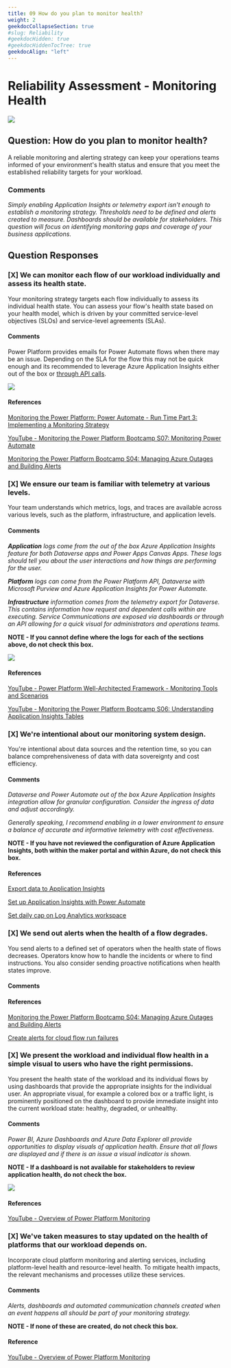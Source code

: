 ```yaml
---
title: 09 How do you plan to monitor health?
weight: 2
geekdocCollapseSection: true
#slug: Reliability
#geekdocHidden: true
#geekdocHiddenTocTree: true
geekdocAlign: "left"
---
```

# Reliability Assessment - Monitoring Health
![](./img/well-architected-hub.png)
## Question: How do you plan to monitor health?

A reliable monitoring and alerting strategy can keep your operations teams informed of your environment's health status and ensure that you meet the established reliability targets for your workload.

### Comments
*Simply enabling Application Insights or telemetry export isn't enough to establish a monitoring strategy. Thresholds need to be defined and alerts created to measure. Dashboards should be available for stakeholders. This question will focus on identifying monitoring gaps and coverage of your business applications.*

## Question Responses

### [X] **We can monitor each flow of our workload individually and assess its health state.**
Your monitoring strategy targets each flow individually to assess its individual health state. You can assess your flow's health state based on your health model, which is driven by your committed service-level objectives (SLOs) and service-level agreements (SLAs).
#### Comments
Power Platform provides emails for Power Automate flows when there may be an issue. Depending on the SLA for the flow this may not be quick enough and its recommended to leverage Azure Application Insights either out of the box or [through API calls](https://community.dynamics.com/blogs/post/?postid=00fef8a0-cf80-4291-a6cd-343fa7d2c131).

![](./img/Monitoring.BuildingTowardsFutureState.png)

#### References
[Monitoring the Power Platform: Power Automate - Run Time Part 3: Implementing a Monitoring Strategy](https://community.dynamics.com/blogs/post/?postid=00fef8a0-cf80-4291-a6cd-343fa7d2c131)

[YouTube - Monitoring the Power Platform Bootcamp S07: Monitoring Power Automate](https://youtu.be/MaIaryLQ9GQ?si=lCAJ_fmYdhGmoutU)

[Monitoring the Power Platform Bootcamp S04: Managing Azure Outages and Building Alerts](https://www.youtube.com/watch?v=VXfnVS2Cu7A)
### [X] **We ensure our team is familiar with telemetry at various levels.**
Your team understands which metrics, logs, and traces are available across various levels, such as the platform, infrastructure, and application levels.
#### Comments
***Application** logs come from the out of the box Azure Application Insights feature for both Dataverse apps and Power Apps Canvas Apps. These logs should tell you about the user interactions and how things are performing for the user.*

***Platform** logs can come from the Power Platform API, Dataverse with Microsoft Purview and Azure Application Insights for Power Automate.*

***Infrastructure** information comes from the telemetry export for Dataverse. This contains information how request and dependent calls within are executing. Service Communications are exposed via dashboards or through an API allowing for a quick visual for administrators and operations teams.*

**NOTE - If you cannot define where the logs for each of the sections above, do not check this box.**

![](./img/Mointoring%20Tools%20and%20Scenarios.png)
#### References
[YouTube - Power Platform Well-Architected Framework - Monitoring Tools and Scenarios](https://youtu.be/bXs57Zk7vjY?si=FtR1OQEqvHuzlqxa)

[YouTube - Monitoring the Power Platform Bootcamp S06: Understanding Application Insights Tables](https://www.youtube.com/watch?v=X7dKnkXBjGI)
### [X] **We're intentional about our monitoring system design.**
You're intentional about data sources and the retention time, so you can balance comprehensiveness of data with data sovereignty and cost efficiency.
#### Comments
*Dataverse and Power Automate out of the box Azure Application Insights integration allow for granular configuration. Consider the ingress of data and adjust accordingly.*

*Generally speaking, I recommend enabling in a lower environment to ensure a balance of accurate and informative telemetry with cost effectiveness.*

**NOTE - If you have not reviewed the configuration of Azure Application Insights, both within the maker portal and within Azure, do not check this box.**
#### References
[Export data to Application Insights](https://learn.microsoft.com/en-us/power-platform/admin/set-up-export-application-insights)

[Set up Application Insights with Power Automate](https://learn.microsoft.com/en-us/power-platform/admin/app-insights-cloud-flow)

[Set daily cap on Log Analytics workspace](https://learn.microsoft.com/en-us/azure/azure-monitor/logs/daily-cap)

### [X] **We send out alerts when the health of a flow degrades.**
You send alerts to a defined set of operators when the health state of flows decreases. Operators know how to handle the incidents or where to find instructions. You also consider sending proactive notifications when health states improve.
#### Comments

#### References
[Monitoring the Power Platform Bootcamp S04: Managing Azure Outages and Building Alerts](https://www.youtube.com/watch?v=VXfnVS2Cu7A)

[Create alerts for cloud flow run failures](https://learn.microsoft.com/en-us/power-platform/admin/app-insights-cloud-flow#create-alerts-for-cloud-flow-run-failures)
### [X] **We present the workload and individual flow health in a simple visual to users who have the right permissions.**
You present the health state of the workload and its individual flows by using dashboards that provide the appropriate insights for the individual user. An appropriate visual, for example a colored box or a traffic light, is prominently positioned on the dashboard to provide immediate insight into the current workload state: healthy, degraded, or unhealthy.
#### Comments
*Power BI, Azure Dashboards and Azure Data Explorer all provide opportunities to display visuals of application health.
Ensure that all flows are displayed and if there is an issue a visual indicator is shown.*

**NOTE - If a dashboard is not available for stakeholders to review application health, do not check the box.** 

![](./img/DataverseApplicationUsageHealth.png)
#### References
[YouTube - Overview of Power Platform Monitoring](https://youtu.be/hEIPK1hdLYc?si=MmiSxmAZgi5tNLI7)

### [X] **We've taken measures to stay updated on the health of platforms that our workload depends on.**
Incorporate cloud platform monitoring and alerting services, including platform-level health and resource-level health. To mitigate health impacts, the relevant mechanisms and processes utilize these services.
#### Comments
*Alerts, dashboards and automated communication channels created when an event happens all should be part of your monitoring strategy.*

**NOTE - If none of these are created, do not check this box.**

#### Reference
[YouTube - Overview of Power Platform Monitoring](https://youtu.be/hEIPK1hdLYc?si=MmiSxmAZgi5tNLI7)